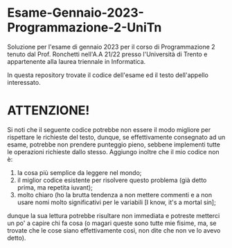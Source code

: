 # Esame-Gennaio-2023-Programmazione-2-UniTn
Soluzione per l'esame di gennaio 2023 per il corso di Programmazione 2 tenuto dal Prof. Ronchetti nell'A.A 21/22 presso l'Università di Trento e appartenente alla laurea triennale in Informatica.

In questa repository trovate il codice dell'esame ed il testo dell'appello interessato.

# ATTENZIONE!
Si noti che il seguente codice potrebbe non essere il modo migliore per rispettare le richieste del testo, dunque, se effettivamente consegnato ad un esame, potrebbe non prendere punteggio pieno, sebbene implementi tutte le operazioni richieste dallo stesso. 
Aggiungo inoltre che il mio codice non è:
   1. la cosa più semplice da leggere nel mondo;
   1. il miglior codice esistente per risolvere questo problema (già detto prima, ma repetita iuvant);
   1. molto chiaro (ho la brutta tendenza a non mettere commenti e a non usare nomi molto significativi per le variabili [I know, it's a mortal sin];
<a/>
dunque la sua lettura potrebbe risultare non immediata e potreste metterci un po' a capire chi fa cosa (o magari queste sono tutte mie fisime, ma, se trovate che le cose siano effettivamente così, non dite che non ve lo avevo detto).

